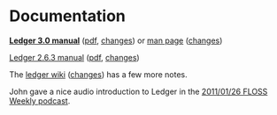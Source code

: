 # Documentation

**[Ledger 3.0 manual](3.0/doc/ledger3.html)**
([pdf](3.0/doc/ledger3.pdf),
[changes](https://github.com/jwiegley/ledger/commits/next/doc/ledger3.texi))
or [man page](3.0/doc/ledger.1.html)
([changes](https://github.com/jwiegley/ledger/commits/next/doc/ledger.1))
<!-- Other: [README-1ST](3.0/README-1ST), [README.textile](3.0/README.textile), [doc/README](3.0/doc/README), [NEWS](3.0/doc/NEWS) -->

[Ledger 2.6.3 manual](2.6/ledger.html)
([pdf](2.6/ledger.pdf),
[changes](https://github.com/jwiegley/ledger/commits/maint/ledger.texi))
<!-- Other: [README](2.6/README), [NEWS](2.6/NEWS) -->

The [ledger wiki](http://wiki.ledger-cli.org)
([changes](https://github.com/jwiegley/ledger/wiki/_history))
has a few more notes.

John gave a nice audio introduction to Ledger in the [2011/01/26 FLOSS Weekly podcast](http://twit.tv/floss150).
